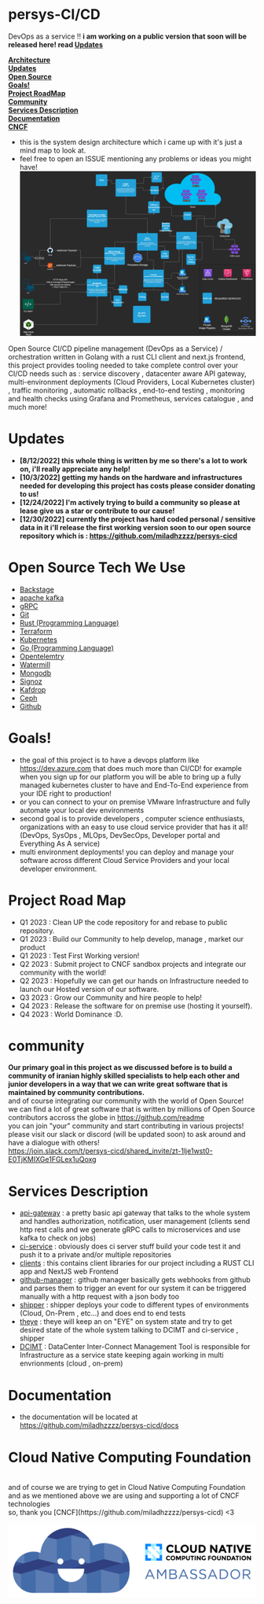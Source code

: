 # persys-CI/CD
DevOps as a service !! **i am working on a public version that soon will be released here! read [Updates](#Updates)**
<!-- TOC -->
**[Architecture](#persys-cicd)**
<br>
**[Updates](#Updates)**
<br>
**[Open Source]()**
<br>
**[Goals!](#Goals!)**
<br>
**[Project RoadMap]()**
<br>
**[Community](#community)**
<br>
**[Services Description]()**
<br>
**[Documentation](#Documentation)**
<br>
**[CNCF]()**
<!-- TOC -->
* this is the system design architecture which i came up with it's just a mind map to look at.
* feel free to open an ISSUE mentioning any problems or ideas you might have!
![](arch.png)

Open Source CI/CD pipeline management (DevOps as a Service) / orchestration written in Golang with a rust CLI client and next.js frontend,
this project provides tooling needed to take complete control over your CI/CD needs such as :
service discovery , datacenter aware API gateway, multi-environment deployments (Cloud Providers, Local Kubernetes cluster) , traffic monitoring , automatic rollbacks , end-to-end testing , monitoring and health checks using Grafana and Prometheus, services catalogue , and much more!
# Updates
* **[8/12/2022] this whole thing is written by me so there's a lot to work on, i'll really appreciate any help!**
* **[10/3/2022] getting my hands on the hardware and infrastructures needed for developing this project has costs please consider donating to us!**
* **[12/24/2022] I'm actively trying to build a community so please at lease give us a star or contribute to our cause!**
* **[12/30/2022] currently the project has hard coded personal / sensitive data in it i'll release the first working version soon to our open source repository which is : https://github.com/miladhzzzz/persys-cicd**

# Open Source Tech We Use
* [Backstage](https://github.com/backstage/backstage)
* [apache kafka](https://github.com/obsidiandynamics/kafdrop)
* [gRPC](https://github.com/grpc)
* [Git]()
* [Rust (Programming Language)]()
* [Terraform]()
* [Kubernetes]()
* [Go (Programming Language)]()
* [Opentelemtry](https://github.com/opentelemtry)
* [Watermill](https://github.com/watermill)
* [Mongodb](https://github.com/mongodb)
* [Signoz](https://github.com/signoz)
* [Kafdrop](https://github.com/obsidiandynamics/kafdrop)
* [Ceph](https://github.com/ceph)
* [Github](https://github.com)

# Goals!
* the goal of this project is to have a devops platform like https://dev.azure.com that does much more than CI/CD!
for example when you sign up for our platform you will be able to bring up a fully managed kubernetes cluster to have and End-To-End experience from your IDE right to production!
* or you can connect to your on premise VMware Infrastructure and fully automate your local dev environments
* second goal is to provide developers , computer science enthusiasts, organizations with an easy to use cloud service provider that has it all! (DevOps, SysOps , MLOps, DevSecOps, Developer portal and Everything As A service)
* multi environment deployments! you can deploy and manage your software across different Cloud Service Providers and your local developer environment.

# Project Road Map
* Q1 2023 : Clean UP the code repository for and rebase to public repository.
* Q1 2023 : Build our Community to help develop, manage , market our product
* Q1 2023 : Test First Working version!
* Q2 2023 : Submit project to CNCF sandbox projects and integrate our community with the world!
* Q2 2023 : Hopefully we can get our hands on Infrastructure needed to launch our Hosted version of our software.
* Q3 2023 : Grow our Community and hire people to help!
* Q4 2023 : Release the software for on premise use (hosting it yourself).
* Q4 2023 : World Dominance :D.

# community
  **Our primary goal in this project as we discussed before is to build a community of iranian highly skilled
  specialists to help each other and junior developers in a way that we can write great software that is maintained by
  community contributions.**
  <br>
  and of course integrating our community with the world of Open Source!
  <br>
  we can find a lot of great software that is written by millions of Open Source contributors accross the globe in https://github.com/readme
  <br>
  you can join "your" community and start contributing in various projects! please visit our slack or discord (will be updated soon) to ask around and have a dialogue with others!
  <br>
  https://join.slack.com/t/persys-cicd/shared_invite/zt-1lje1wst0-E0TjKMIXGe1FGLex1uQoxg


# Services Description
* [api-gateway](https://github.com/miladhzzzz/persys-cicd) : a pretty basic api gateway that talks to the whole system and handles authorization, notification, user management (clients send http rest calls and we generate gRPC calls to microservices and use kafka to check on jobs)
* [ci-service](https://github.com/miladhzzzz/persys-cicd) : obviously does ci server stuff build your code test it and push it to a private and/or multiple repositories
* [clients](https://github.com/miladhzzzz/persys-cicd) : this contains client libraries for our project including a RUST CLI app and NextJS web Frontend
* [github-manager](https://github.com/miladhzzzz/persys-cicd) : github manager basically gets webhooks from github and parses them to trigger an event for our system it can be triggered manually with a http request with a json body too
* [shipper](https://github.com/miladhzzzz/persys-cicd) : shipper deploys your code to different types of environments (Cloud, On-Prem , etc...) and does end to end tests
* [theye](https://github.com/miladhzzzz/persys-cicd) : theye will keep an on "EYE" on system state and try to get desired state of the whole system talking to DCIMT and ci-service , shipper
* [DCIMT](https://github.com/miladhzzzz/persys-cicd) : DataCenter Inter-Connect Management Tool is responsible for Infrastructure as a service state keeping again working in multi envrionments (cloud , on-prem)

# Documentation
* the documentation will be located at https://github.com/miladhzzzz/persys-cicd/docs

# Cloud Native Computing Foundation
<br>
and of course we are trying to get in Cloud Native Computing Foundation and as we mentioned above we are using and supporting a lot of CNCF technologies
<br>
so, thank you [CNCF](https://github.com/miladhzzzz/persys-cicd) <3

![](cncf-ambassador.png)